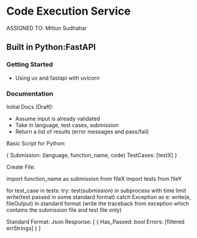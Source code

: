 # Code Execution Service

ASSIGNED TO: Mittun Sudhahar

## Built in Python:FastAPI

### Getting Started
- Using uv and fastapi with uvicorn

### Documentation

Initial Docs (Draft):
- Assume input is already validated
- Take in language, test cases, submission
- Return a list of results (error messages and pass/fail)

Basic Script for Python:

{
    Submission: (language, function_name, code)
    TestCases: [testX]
}

Create File:

import function_name as submission from fileX
import tests from fileY

for test_case in tests:
    try:
        test(submission) in subprocess with time limit
        write(test passed in some standard format)
    catch Exception as e:
        write(e, fileOutput) in standard format (write the traceback from exception which contains the submission file and test file only)

Standard Format:
Json Response:
[
    {
        Has_Passed: bool
        Errors: [filtered errStrings]
    }
]
